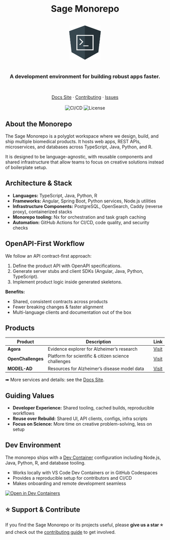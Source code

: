 <h1 align="center">Sage Monorepo</h1>

<p align="center">
  <br>
  <img src="docs/images/angular-cli-logo.png" alt="Angular CLI logo" width="100px" height="108px"/>
  <br><br>
  <h3 align="center">
    A development environment for building robust apps faster.
  </h3>
  <br>
</p>

<p align="center">
  <a href="https://sage-bionetworks.github.io/sage-monorepo/">Docs Site</a> ·
  <a href="CONTRIBUTING.md">Contributing</a> ·
  <a href="https://github.com/Sage-Bionetworks/sage-monorepo/issues/new/choose">Issues</a>
  <br><br>
  <img src="https://img.shields.io/github/actions/workflow/status/Sage-Bionetworks/sage-monorepo/ci.yml?branch=main&color=007acc&labelColor=555555&style=for-the-badge&logo=github&label=CI/CD" alt="CI/CD"/>
  <img src="https://img.shields.io/github/license/Sage-Bionetworks/sage-monorepo.svg?color=007acc&labelColor=555555&style=for-the-badge&logo=github" alt="License"/>
</p>

## About the Monorepo

The Sage Monorepo is a polyglot workspace where we design, build, and ship multiple biomedical products. It hosts web apps, REST APIs, microservices, and databases across TypeScript, Java, Python, and R.

It is designed to be language-agnostic, with reusable components and shared infrastructure that allow teams to focus on creative solutions instead of boilerplate setup.

## Architecture & Stack

- **Languages:** TypeScript, Java, Python, R
- **Frameworks:** Angular, Spring Boot, Python services, Node.js utilities
- **Infrastructure Components:** PostgreSQL, OpenSearch, Caddy (reverse proxy), containerized stacks
- **Monorepo tooling:** Nx for orchestration and task graph caching
- **Automation:** GitHub Actions for CI/CD, code quality, and security checks

## OpenAPI-First Workflow

We follow an API contract-first approach:

1. Define the product API with OpenAPI specifications.
2. Generate server stubs and client SDKs (Angular, Java, Python, TypeScript).
3. Implement product logic inside generated skeletons.

**Benefits:**

- Shared, consistent contracts across products
- Fewer breaking changes & faster alignment
- Multi-language clients and documentation out of the box

## Products

| Product            | Description                                          | Link                                          |
| ------------------ | ---------------------------------------------------- | --------------------------------------------- |
| **Agora**          | Evidence explorer for Alzheimer’s research           | [Visit](https://agora.adknowledgeportal.org/) |
| **OpenChallenges** | Platform for scientific & citizen science challenges | [Visit](https://openchallenges.io/)           |
| **MODEL-AD**       | Resources for Alzheimer’s disease model data         | [Visit](https://model-ad.org/)                |

➡ More services and details: see the [Docs Site](https://sage-bionetworks.github.io/sage-monorepo/).

## Guiding Values

- **Developer Experience:** Shared tooling, cached builds, reproducible workflows
- **Reuse over Rebuild:** Shared UI, API clients, configs, infra scripts
- **Focus on Science:** More time on creative problem-solving, less on setup

## Dev Environment

The monorepo ships with a [Dev Container](https://containers.dev/) configuration including Node.js, Java, Python, R, and database tooling.

- Works locally with VS Code Dev Containers or in GitHub Codespaces
- Provides a reproducible setup for contributors and CI/CD
- Makes onboarding and remote development seamless

[![Open in Dev Containers](https://img.shields.io/static/v1?label=Dev%20Container&message=Open&color=blue&logo=visualstudiocode&style=for-the-badge)](https://vscode.dev/redirect?url=vscode://ms-vscode-remote.remote-containers/cloneInVolume?url=https://github.com/Sage-Bionetworks/sage-monorepo)

## ⭐ Support & Contribute

If you find the Sage Monorepo or its projects useful, please **give us a star ⭐** and check out the [contributing guide](CONTRIBUTING.md) to get involved.
